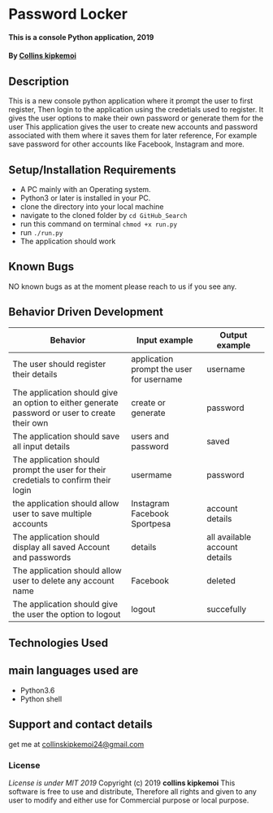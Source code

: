 # Password Locker
#### This is a console Python application, 2019
#### By **[Collins kipkemoi](https://github.com/kipkemoimayor)**
## Description
This is a new console python application where it prompt the user to first register, Then login to the application using the credetials used to register. It gives the user options to make their own password or generate them for the user
This application gives the user  to create new accounts and password associated with them where it saves them for later reference, For example save password for other accounts like Facebook, Instagram and more.
## Setup/Installation Requirements
* A PC mainly with an Operating system.
* Python3 or later is installed in your PC.
* clone the directory into your local machine
* navigate to the cloned folder by `cd GitHub_Search`
* run this command on terminal `chmod +x run.py`
* run `./run.py`
* The application should work
## Known Bugs
NO known bugs as at the moment please reach to us if you see any.
## Behavior Driven Development

| __Behavior__  | __Input example__ | __Output example__ |
| ------------- | ----------------- | ------------------ |
| The user should register their details  | application prompt the user for username   | username |
| The application should give an option to either generate password or user to create their own  | create or generate  | password |
| The application should save all input details | users and password | saved |
| The application should prompt the user for their credetials to confirm their login | usermame|password | access granted |
| the application should allow user to save multiple accounts | Instagram Facebook Sportpesa | account details |
| The application should display all saved Account and passwords   | details | all available account details |
| The application should allow user to delete any account name | Facebook | deleted |
| The application should give the user the option to logout | logout | succefully |

## Technologies Used
## main languages used are
* Python3.6
* Python shell
## Support and contact details
get me at collinskipkemoi24@gmail.com
### License
*License is under MIT 2019*
Copyright (c) 2019 **collins kipkemoi**
This software is free to use and distribute, Therefore all rights and given to any user to modify and either use for Commercial purpose or local purpose.
